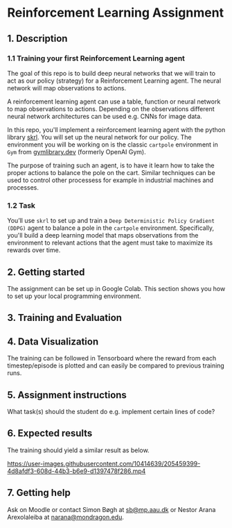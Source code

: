 # Reinforcement Learning Assignment
## 1. Description
### 1.1 Training your first Reinforcement Learning agent
The goal of this repo is to build deep neural networks that we will train to act as our policy (strategy) for a Reinforcement Learning agent. The neural network will map observations to actions.

A reinforcement learning agent can use a table, function or neural network to map observations to actions. Depending on the observations different neural network architectures can be used e.g. CNNs for image data.

In this repo, you'll implement a reinforcement learning agent with the python library [skrl](https://skrl.readthedocs.io/en/latest/). You will set up the neural network for our policy. The environment you will be working on is the classic `cartpole` environment in `Gym` from [gymlibrary.dev](https://www.gymlibrary.dev) (formerly OpenAI Gym).

The purpose of training such an agent, is to have it learn how to take the proper actions to balance the pole on the cart. Similar techniques can be used to control other processess for example in industrial machines and processes.

### 1.2 Task
You’ll use `skrl` to set up and train a `Deep Deterministic Policy Gradient (DDPG)` agent to balance a pole in the `cartpole` environment. Specifically, you'll build a deep learning model that maps observations from the environment to relevant actions that the agent must take to maximize its rewards over time.

## 2. Getting started
The assignment can be set up in Google Colab. This section shows you how to set up your local programming environment.

## 3. Training and Evaluation

## 4. Data Visualization
The training can be followed in Tensorboard where the reward from each timestep/episode is plotted and can easily be compared to previous training runs.

## 5. Assignment instructions
What task(s) should the student do e.g. implement certain lines of code?

## 6. Expected results
The training should yield a similar result as below.

https://user-images.githubusercontent.com/10414639/205459399-4d8afdf3-608d-44b3-b6e9-d1397478f286.mp4

## 7. Getting help
Ask on Moodle or contact Simon Bøgh at sb@mp.aau.dk or Nestor Arana Arexolaleiba at narana@mondragon.edu.
